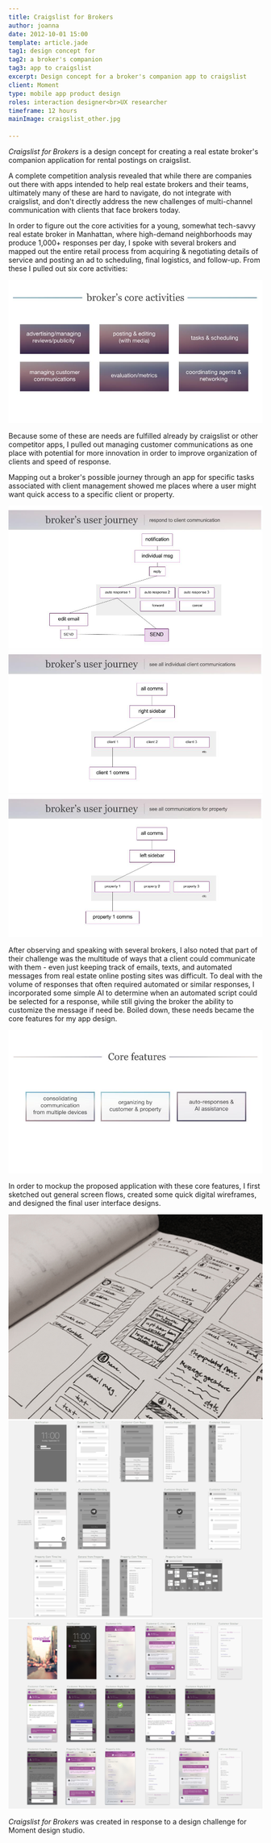 ```yaml
---
title: Craigslist for Brokers
author: joanna
date: 2012-10-01 15:00
template: article.jade
tag1: design concept for
tag2: a broker's companion
tag3: app to craigslist
excerpt: Design concept for a broker's companion app to craigslist
client: Moment
type: mobile app product design
roles: interaction designer<br>UX researcher
timeframe: 12 hours
mainImage: craigslist_other.jpg

---
```


<i>Craigslist for Brokers</i> is a design concept for creating a real estate broker's companion application for rental postings on craigslist.

<span class="more"></span>

A complete competition analysis revealed that while there are companies out there with apps intended to help real estate brokers and their teams, ultimately many of these are hard to navigate, do not integrate with craigslist, and don't directly address the new challenges of multi-channel communication with clients that face brokers today.

In order to figure out the core activities for a young, somewhat tech-savvy real estate broker in Manhattan, where high-demand neighborhoods may produce 1,000+ responses per day, I spoke with several brokers and mapped out the entire retail process from acquiring & negotiating details of service and posting an ad to scheduling, final logistics, and follow-up. From these I pulled out six core activities:

<img src="craigslist_coreactivities.jpg" class="materialboxed z-depth-1">

Because some of these are needs are fulfilled already by craigslist or other competitor apps, I pulled out managing customer communications as one place with potential for more innovation in order to improve organization of clients and speed of response.

Mapping out a broker's possible journey through an app for specific tasks associated with client management showed me places where a user might want quick access to a specific client or property.

<div class="carousel carousel-slider" data-indicators="true">
	<a class="carousel-item" href="#one!"><img src="craigslist_userjourney1.jpg"></a>
	<a class="carousel-item" href="#two!"><img src="craigslist_userjourney2.jpg"></a>
	<a class="carousel-item" href="#three!"><img src="craigslist_userjourney3.jpg"></a>
</div>

After observing and speaking with several brokers, I also noted that part of their challenge was the multitude of ways that a client could communicate with them - even just keeping track of emails, texts, and automated messages from real estate online posting sites was difficult. To deal with the volume of responses that often required automated or similar responses, I incorporated some simple AI to determine when an automated script could be selected for a response, while still giving the broker the ability to customize the message if need be. Boiled down, these needs became the core features for my app design.

<img src="craigslist_corefeatures.jpg" class="materialboxed z-depth-1">

In order to mockup the proposed application with these core features, I first sketched out general screen flows, created some quick digital wireframes, and designed the final user interface designs.

<img src="craigslist_sketches.jpg" class="materialboxed">

<img src="craigslist_wires.png" class="materialboxed z-depth-1">

<img src="craigslist_UI.jpg" class="materialboxed z-depth-1">

<i>Craigslist for Brokers</i> was created in response to a design challenge for Moment design studio.